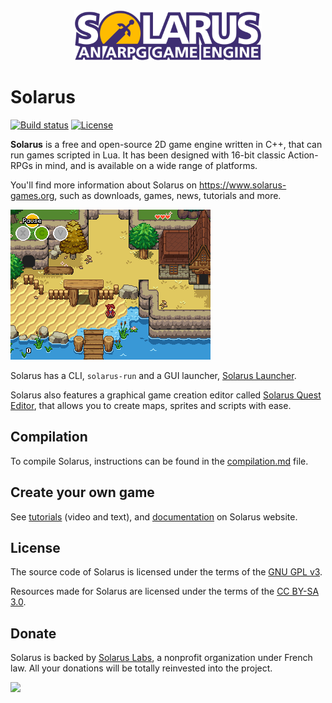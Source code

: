<div align="center">
<img alt="Solarus logo" src="images/solarus_logo.svg" width="300"/>
</div>

# Solarus

[![Build status](https://gitlab.com/solarus-games/solarus/badges/dev/pipeline.svg)](https://gitlab.com/solarus-games/solarus/commits/dev)
[![License](https://img.shields.io/badge/license-GPLv3-blue.svg)](https://www.gnu.org/copyleft/gpl.html)

**Solarus** is a free and open-source 2D game engine written in C++, that can run games scripted in Lua. It has been designed with 16-bit classic Action-RPGs in mind, and is available on a wide range of platforms.

You'll find more information about Solarus on <https://www.solarus-games.org>, such as downloads, games, news, tutorials and more.

![Sample quest screenshot](images/solarus_screenshot.png)

Solarus has a CLI, `solarus-run` and a GUI launcher, [Solarus Launcher](https://gitlab.com/solarus-games/solarus/gui).

Solarus also features a graphical game creation editor called [Solarus Quest Editor](https://gitlab.com/solarus-games/solarus-quest-editor), that allows you to create maps, sprites and scripts with ease.

## Compilation

To compile Solarus, instructions can be found in the [compilation.md](compilation.md) file.

## Create your own game

See [tutorials](https://www.solarus-games.org/en/development/tutorials) (video and text), and [documentation](https://www.solarus-games.org/doc/latest/) on Solarus website.

## License

The source code of Solarus is licensed under the terms of the [GNU GPL v3](https://www.gnu.org/copyleft/gpl.html).

Resources made for Solarus are licensed under the terms of the [CC BY-SA 3.0](http://creativecommons.org/licenses/by-sa/3.0/).

## Donate

Solarus is backed by [Solarus Labs](https://www.solarus-games.org/en/about/nonprofit-organization), a nonprofit organization under French law. All your donations will be totally reinvested into the project.

[![](https://img.shields.io/liberapay/receives/solarus-labs.svg?logo=liberapay)](https://liberapay.com/solarus-labs/donate
)
